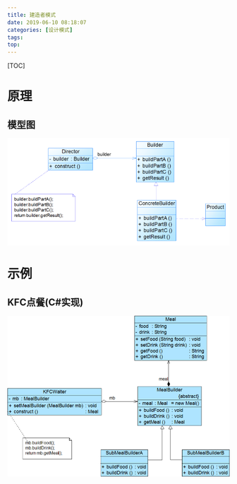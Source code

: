 ```yaml
---
title: 建造者模式
date: 2019-06-10 08:18:07
categories: [设计模式]
tags:
top:
---
```


[TOC]

# 原理

## 模型图



![](https://raw.githubusercontent.com/JayChenFE/pic/master/20190630122328.png)

# 示例

## KFC点餐(C#实现)

![](https://raw.githubusercontent.com/JayChenFE/pic/master/20190630122140.png)

